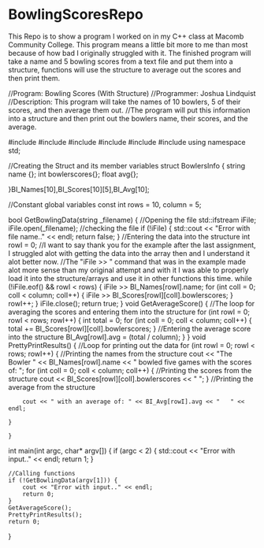 # BowlingScoresRepo
This Repo is to show a program I worked on in my C++ class at Macomb Community College. This program means a little bit more to me than most because of how bad I originally struggled with it. The finished program will take a name and 5 bowling scores from a text file and put them into a structure, functions will use the structure to average out the scores and then print them.


//Program: Bowling Scores (With Structure)
//Programmer: Joshua Lindquist
//Description: This program will take the names of 10 bowlers, 5 of their scores, and then average them out.
//The program will put this information into a structure and then print out the bowlers name, their scores, and the average.

#include <iostream>
#include <fstream>
#include <string>
#include <algorithm>
#include <iomanip>
#include <cwctype>
using namespace std;

//Creating the Struct and its member variables
struct BowlersInfo
{
	string name {};
	int bowlerscores{};
	float avg{};

}BI_Names[10],BI_Scores[10][5],BI_Avg[10];

//Constant global variables
const int rows = 10, column = 5;

bool GetBowlingData(string _filename) {
	//Opening the file
	std::ifstream iFile;
    iFile.open(_filename);
	//checking the file
    if (!iFile)
    {
        std::cout << "Error with file name.." << endl;
        return false;
    }
	//Entering the data into the structure
	int rowI = 0;
	//I want to say thank you for the example after the last assignment, I struggled alot with getting the data into the array then and I understand it alot better now. 
	//The "iFile >> " command that was in the example made alot more sense than my original attempt and with it I was able to properly load it into the structure/arrays and use it in other functions this time.
	while (!iFile.eof() && rowI < rows)
	{
		iFile >> BI_Names[rowI].name;
		for (int colI = 0; colI < column; colI++)
		{
			iFile >> BI_Scores[rowI][colI].bowlerscores;
		}
		rowI++;
	}
	iFile.close();
	return true;
}
void GetAverageScore()
{
	//The loop for averaging the scores and entering them into the structure
	for (int rowI = 0; rowI < rows; rowI++)
	{
		int total = 0;
		for (int colI = 0; colI < column; colI++)
		{
			total += BI_Scores[rowI][colI].bowlerscores;
		}
		//Entering the average score into the structure
		BI_Avg[rowI].avg = (total / column);
	}
}
void PrettyPrintResults()
{
	//Loop for printing out the data
	for (int rowI = 0; rowI < rows; rowI++)
	{
		//Printing the names from the structure
		cout << "The Bowler " << BI_Names[rowI].name << " bowled five games with the scores of: ";
		for (int colI = 0; colI < column; colI++)
		{
			//Printing the scores from the structure
			cout << BI_Scores[rowI][colI].bowlerscores << " ";
		}
		//Printing the average from the structure

		cout << " with an average of: " << BI_Avg[rowI].avg << "   " << endl;
		
	}
	
	}
int main(int argc, char* argv[]) {
	if (argc < 2)
	{
		std::cout << "Error with input.." << endl;
		return 1;
	}


	//Calling functions
	if (!GetBowlingData(argv[1])) {
		cout << "Error with input.." << endl;
		return 0;
	}
	GetAverageScore();
	PrettyPrintResults();
	return 0;
}
